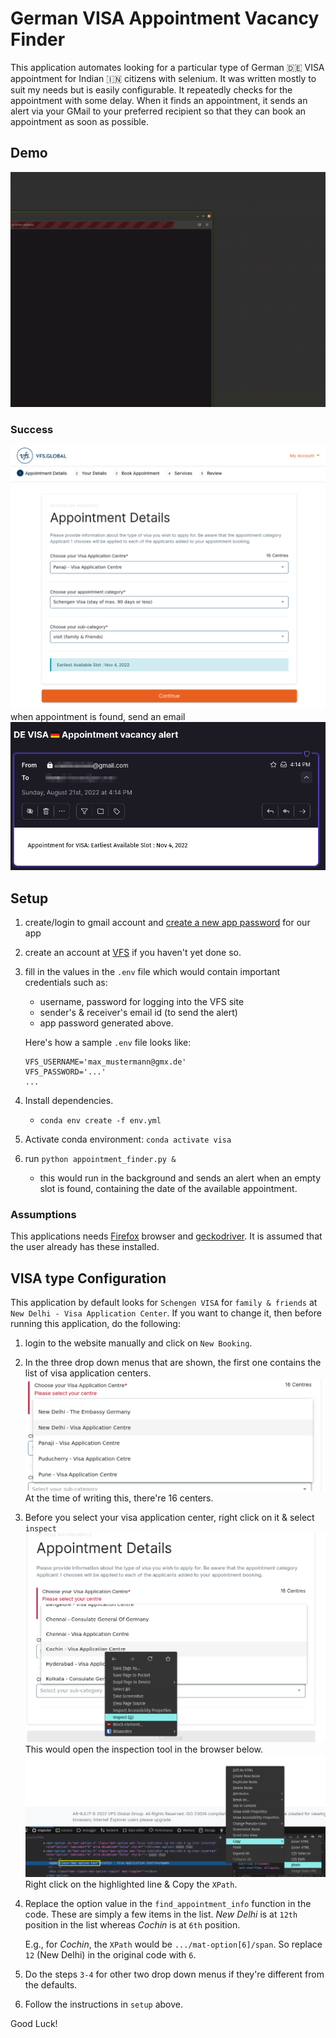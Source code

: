 # German VISA Appointment Vacancy Finder

This application automates looking for a particular type of German 🇩🇪 VISA appointment for Indian 🇮🇳 citizens with selenium. It was written mostly to suit my needs but is easily configurable.
It repeatedly checks for the appointment with some delay. When it finds an appointment, it sends an alert via your GMail to your preferred recipient so that they can book an appointment as soon as possible.

## Demo
![demo](media/demo.gif)

### Success
![appointment_found](media/appointment_found.png)
when appointment is found, send an email
![send_email](media/send_email.png)

## Setup
1. create/login to gmail account and [create a new app password](https://www.lifewire.com/get-a-password-to-access-gmail-by-pop-imap-2-1171882) for our app
2. create an account at [VFS](https://visa.vfsglobal.com/ind/en/deu/register) if you haven't yet done so.
3. fill in the values in the `.env` file which would contain important credentials such as:
    - username, password for logging into the VFS site
    - sender's & receiver's email id (to send the alert)
    - app password generated above.

   Here's how a sample `.env` file looks like:
   ```
   VFS_USERNAME='max_mustermann@gmx.de'
   VFS_PASSWORD='...'
   ...
   ```
4. Install dependencies.
    - `conda env create -f env.yml`
5. Activate conda environment: `conda activate visa`
6. run `python appointment_finder.py &`
    - this would run in the background and sends an alert when an empty slot is found, containing the date of the available appointment.

### Assumptions
This applications needs [Firefox](https://www.mozilla.org/en-US/firefox/new/) browser and [geckodriver](https://www.guru99.com/gecko-marionette-driver-selenium.html). It is assumed that the user already has these installed.

## VISA type Configuration

This application by default looks for `Schengen VISA` for `family & friends` at `New Delhi - Visa Application Center`. If you want to change it, then before running this application, do the following:
1. login to the website manually and click on `New Booking`.
2. In the three drop down menus that are shown, the first one contains the list of visa application centers.
    ![visa application center](media/drop_down_list.png)
    At the time of writing this, there're 16 centers.
3. Before you select your visa application center, right click on it & select `inspect`
    ![inspect_1](media/inspect_1.png)
    This would open the inspection tool in the browser below.
    ![inspect_2](media/inspect_2.png)
    Right click on the highlighted line & Copy the `XPath`.
4. Replace the option value in the `find_appointment_info` function in the code. These are simply a few items in the list. _New Delhi_ is at `12th` position in the list whereas _Cochin_ is at `6th` position.

    E.g., for _Cochin_, the `XPath` would be `.../mat-option[6]/span`. So replace `12` (New Delhi) in the original code with `6`.
5. Do the steps `3-4` for other two drop down menus if they're different from the defaults.
6. Follow the instructions in `setup` above.


Good Luck!
